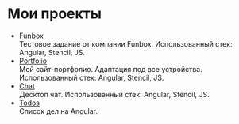 <h1>Мои проекты</h1>

<ul>	
	<li><a href="https://almalib.github.io/ng-funbox/">Funbox</a></li>Тестовое задание от компании Funbox. Использованный стек: Angular, Stencil, JS.
	<li><a href="https://almalib.github.io/ng-promo/">Portfolio</a></li>Мой сайт-портфолио. Адаптация под все устройства. Использованный стек: Angular, Stencil, JS.
	<li><a href="https://almalib.github.io/ng-chat/">Chat</a></li>Десктоп чат. Использованный стек: Angular, Stencil, JS.
	<li><a href="https://almalib.github.io/todos/">Todos</a></li>Список дел на Angular.
</ul>
    
